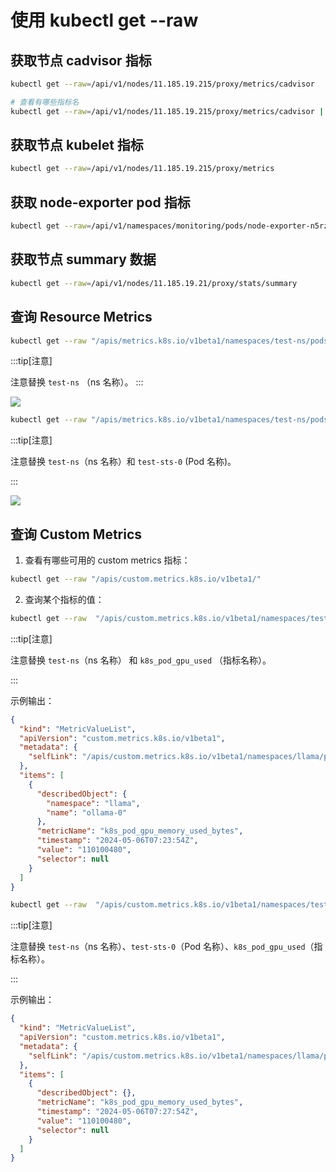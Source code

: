 # 使用 kubectl get --raw

## 获取节点 cadvisor 指标

```bash
kubectl get --raw=/api/v1/nodes/11.185.19.215/proxy/metrics/cadvisor

# 查看有哪些指标名
kubectl get --raw=/api/v1/nodes/11.185.19.215/proxy/metrics/cadvisor | grep -v "#" | awk -F '{' '{print $1}' | awk '{print $1}' | sort | uniq
```

## 获取节点 kubelet 指标

```bash
kubectl get --raw=/api/v1/nodes/11.185.19.215/proxy/metrics
```

## 获取 node-exporter pod 指标

```bash
kubectl get --raw=/api/v1/namespaces/monitoring/pods/node-exporter-n5rz2:9100/proxy/metrics
```

## 获取节点 summary 数据

```bash
kubectl get --raw=/api/v1/nodes/11.185.19.21/proxy/stats/summary
```

## 查询 Resource Metrics

<Tabs>
  <TabItem value="all" label="命名空间下所有 Pod">

  ```bash
  kubectl get --raw "/apis/metrics.k8s.io/v1beta1/namespaces/test-ns/pods/"
  ```

  :::tip[注意]

  注意替换 `test-ns` （ns 名称）。
  :::

  ![](https://image-host-1251893006.cos.ap-chengdu.myqcloud.com/2023%2F09%2F25%2F20230925162846.png)

  </TabItem>

  <TabItem value="single" label="单个 Pod">

  ```bash
  kubectl get --raw "/apis/metrics.k8s.io/v1beta1/namespaces/test-ns/pods/test-sts-0"
  ```

  :::tip[注意]

  注意替换 `test-ns`（ns 名称）和 `test-sts-0` (Pod 名称)。

  :::

  ![](https://image-host-1251893006.cos.ap-chengdu.myqcloud.com/2023%2F09%2F25%2F20230925162948.png)

  </TabItem>
</Tabs>

## 查询 Custom Metrics

1. 查看有哪些可用的 custom metrics 指标：

```bash
kubectl get --raw "/apis/custom.metrics.k8s.io/v1beta1/"
```

2. 查询某个指标的值：

<Tabs>
  <TabItem value="all" label="命名空间下所有 Pod">

  ```bash
  kubectl get --raw  "/apis/custom.metrics.k8s.io/v1beta1/namespaces/test-ns/pods/*/k8s_pod_gpu_used"
  ```

  :::tip[注意]

  注意替换 `test-ns`（ns 名称） 和 `k8s_pod_gpu_used` （指标名称）。

  :::

  </TabItem>

  示例输出：

  ```json
  {
    "kind": "MetricValueList",
    "apiVersion": "custom.metrics.k8s.io/v1beta1",
    "metadata": {
      "selfLink": "/apis/custom.metrics.k8s.io/v1beta1/namespaces/llama/pods/%2A/k8s_pod_gpu_memory_used_bytes"
    },
    "items": [
      {
        "describedObject": {
          "namespace": "llama",
          "name": "ollama-0"
        },
        "metricName": "k8s_pod_gpu_memory_used_bytes",
        "timestamp": "2024-05-06T07:23:54Z",
        "value": "110100480",
        "selector": null
      }
    ]
  }
  ```

  <TabItem value="single" label="单个 Pod">

  ```bash
  kubectl get --raw  "/apis/custom.metrics.k8s.io/v1beta1/namespaces/test-ns/pods/test-sts-0/k8s_pod_gpu_used"
  ```

  :::tip[注意]

  注意替换 `test-ns`（ns 名称）、`test-sts-0`（Pod 名称）、`k8s_pod_gpu_used`（指标名称）。

  :::

  </TabItem>

  示例输出：

  ```json
  {
    "kind": "MetricValueList",
    "apiVersion": "custom.metrics.k8s.io/v1beta1",
    "metadata": {
      "selfLink": "/apis/custom.metrics.k8s.io/v1beta1/namespaces/llama/pods/ollama-0/k8s_pod_gpu_memory_used_bytes"
    },
    "items": [
      {
        "describedObject": {},
        "metricName": "k8s_pod_gpu_memory_used_bytes",
        "timestamp": "2024-05-06T07:27:54Z",
        "value": "110100480",
        "selector": null
      }
    ]
  }
  ```
</Tabs>

